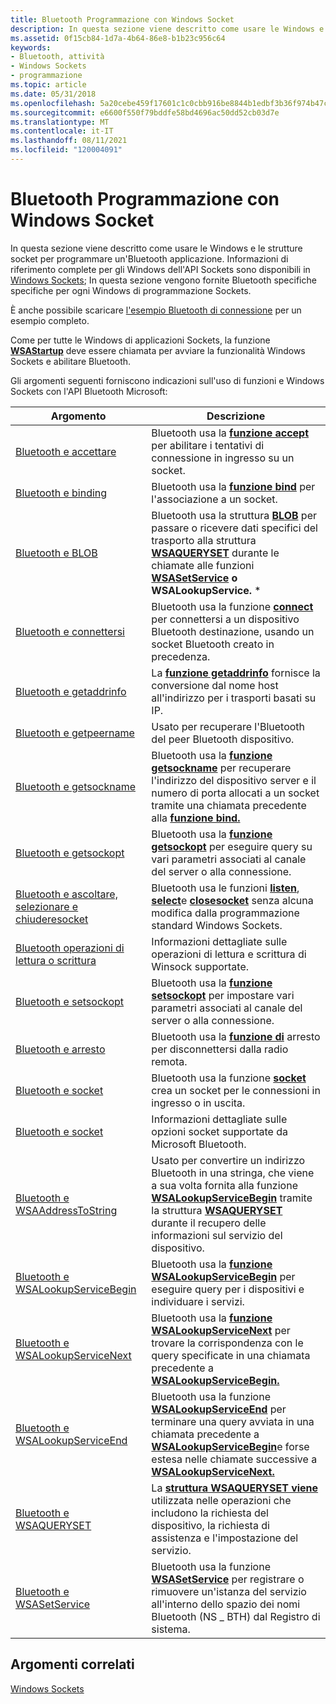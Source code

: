 ```yaml
---
title: Bluetooth Programmazione con Windows Socket
description: In questa sezione viene descritto come usare le Windows e le strutture socket per programmare un'Bluetooth applicazione.
ms.assetid: 0f15cb84-1d7a-4b64-86e8-b1b23c956c64
keywords:
- Bluetooth, attività
- Windows Sockets
- programmazione
ms.topic: article
ms.date: 05/31/2018
ms.openlocfilehash: 5a20cebe459f17601c1c0cbb916be8844b1edbf3b36f974b47ce0d9b28d301d4
ms.sourcegitcommit: e6600f550f79bddfe58bd4696ac50dd52cb03d7e
ms.translationtype: MT
ms.contentlocale: it-IT
ms.lasthandoff: 08/11/2021
ms.locfileid: "120004091"
---
```

# <a name="bluetooth-programming-with-windows-sockets"></a>Bluetooth Programmazione con Windows Socket

In questa sezione viene descritto come usare le Windows e le strutture socket per programmare un'Bluetooth applicazione. Informazioni di riferimento complete per gli Windows dell'API Sockets sono disponibili in [Windows Sockets](/windows/desktop/WinSock/windows-sockets-start-page-2); In questa sezione vengono fornite Bluetooth specifiche specifiche per ogni Windows di programmazione Sockets.

È anche possibile scaricare [l'esempio Bluetooth di connessione](https://github.com/microsoftarchive/msdn-code-gallery-microsoft/tree/master/Official%20Windows%20Platform%20Sample/Bluetooth%20connection%20sample) per un esempio completo.

Come per tutte le Windows di applicazioni Sockets, la funzione [**WSAStartup**](/windows/desktop/api/winsock/nf-winsock-wsastartup) deve essere chiamata per avviare la funzionalità Windows Sockets e abilitare Bluetooth.

Gli argomenti seguenti forniscono indicazioni sull'uso di funzioni e Windows Sockets con l'API Bluetooth Microsoft:



| Argomento                                                                                            | Descrizione                                                                                                                                                                                                                                                                                                                |
|--------------------------------------------------------------------------------------------------|----------------------------------------------------------------------------------------------------------------------------------------------------------------------------------------------------------------------------------------------------------------------------------------------------------------------------|
| [Bluetooth e accettare](bluetooth-and-accept.md)                                                 | Bluetooth usa la [**funzione accept**](/windows/desktop/api/winsock2/nf-winsock2-accept) per abilitare i tentativi di connessione in ingresso su un socket.<br/>                                                                                                                                                                                                  |
| [Bluetooth e binding](bluetooth-and-bind.md)                                                     | Bluetooth usa la [**funzione bind**](/windows/desktop/api/winsock/nf-winsock-bind) per l'associazione a un socket.<br/>                                                                                                                                                                                                                                     |
| [Bluetooth e BLOB](bluetooth-and-blob.md)                                                     | Bluetooth usa la struttura [**BLOB**](/windows/desktop/api/nspapi/ns-nspapi-blob) per passare o ricevere dati specifici del trasporto alla struttura [**WSAQUERYSET**](bluetooth-and-wsaqueryset-for-set-service.md) durante le chiamate alle funzioni [**WSASetService**](bluetooth-and-wsasetservice.md) **o WSALookupService.** \* <br/>             |
| [Bluetooth e connettersi](bluetooth-and-connect.md)                                               | Bluetooth usa la funzione [**connect**](/windows/desktop/api/winsock2/nf-winsock2-connect) per connettersi a un dispositivo Bluetooth destinazione, usando un socket Bluetooth creato in precedenza.<br/>                                                                                                                                                              |
| [Bluetooth e getaddrinfo](bluetooth-and-getaddrinfo.md)                                       | La [**funzione getaddrinfo**](/windows/desktop/api/ws2tcpip/nf-ws2tcpip-getaddrinfo) fornisce la conversione dal nome host all'indirizzo per i trasporti basati su IP.<br/>                                                                                                                                                                                   |
| [Bluetooth e getpeername](bluetooth-and-getpeername.md)                                       | Usato per recuperare l'Bluetooth del peer Bluetooth dispositivo.<br/>                                                                                                                                                                                                                                            |
| [Bluetooth e getsockname](bluetooth-and-getsockname.md)                                       | Bluetooth usa la [**funzione getsockname**](/windows/desktop/api/winsock/nf-winsock-getsockname) per recuperare l'indirizzo del dispositivo server e il numero di porta allocati a un socket tramite una chiamata precedente alla [**funzione bind.**](/windows/desktop/api/winsock/nf-winsock-bind)<br/>                                                                                            |
| [Bluetooth e getsockopt](bluetooth-and-getsockopt.md)                                         | Bluetooth usa la [**funzione getsockopt**](/windows/desktop/api/winsock/nf-winsock-getsockopt) per eseguire query su vari parametri associati al canale del server o alla connessione. <br/>                                                                                                                                                           |
| [Bluetooth e ascoltare, selezionare e chiuderesocket](bluetooth-and-listen-select-and-closesocket.md) | Bluetooth usa le funzioni [**listen**](/windows/desktop/api/winsock2/nf-winsock2-listen), [**select**](/windows/desktop/api/winsock2/nf-winsock2-select)e [**closesocket**](/windows/desktop/api/winsock/nf-winsock-closesocket) senza alcuna modifica dalla programmazione standard Windows Sockets.<br/>                                                                                                   |
| [Bluetooth operazioni di lettura o scrittura](bluetooth-and-read-or-write-operations.md)             | Informazioni dettagliate sulle operazioni di lettura e scrittura di Winsock supportate.<br/>                                                                                                                                                                                                                                                        |
| [Bluetooth e setsockopt](bluetooth-and-setsockopt.md)                                         | Bluetooth usa la [**funzione setsockopt**](/windows/desktop/api/winsock/nf-winsock-setsockopt) per impostare vari parametri associati al canale del server o alla connessione.<br/>                                                                                                                                                              |
| [Bluetooth e arresto](bluetooth-and-shutdown.md)                                             | Bluetooth usa la [**funzione di**](/windows/desktop/api/winsock/nf-winsock-shutdown) arresto per disconnettersi dalla radio remota.<br/>                                                                                                                                                                                                             |
| [Bluetooth e socket](bluetooth-and-socket.md)                                                 | Bluetooth usa la funzione [**socket**](/windows/desktop/api/winsock2/nf-winsock2-socket) crea un socket per le connessioni in ingresso o in uscita.<br/>                                                                                                                                                                                               |
| [Bluetooth e socket](bluetooth-and-socket-options.md)                                 | Informazioni dettagliate sulle opzioni socket supportate da Microsoft Bluetooth.<br/>                                                                                                                                                                                                                                                    |
| [Bluetooth e WSAAddressToString](bluetooth-and-wsaaddresstostring.md)                         | Usato per convertire un indirizzo Bluetooth in una stringa, che viene a sua volta fornita alla funzione [**WSALookupServiceBegin**](/windows/desktop/api/winsock2/nf-winsock2-wsalookupservicebegina) tramite la struttura [**WSAQUERYSET**](/windows/desktop/api/winsock2/ns-winsock2-wsaquerysetw) durante il recupero delle informazioni sul servizio del dispositivo.<br/>                                           |
| [Bluetooth e WSALookupServiceBegin](bluetooth-and-wsalookupservicebegin.md)                   | Bluetooth usa la [**funzione WSALookupServiceBegin**](/windows/desktop/api/winsock2/nf-winsock2-wsalookupservicebegina) per eseguire query per i dispositivi e individuare i servizi.<br/>                                                                                                                                                                         |
| [Bluetooth e WSALookupServiceNext](bluetooth-and-wsalookupservicenext.md)                     | Bluetooth usa la [**funzione WSALookupServiceNext**](/windows/desktop/api/winsock2/nf-winsock2-wsalookupservicenexta) per trovare la corrispondenza con le query specificate in una chiamata precedente a [**WSALookupServiceBegin.**](/windows/desktop/api/winsock2/nf-winsock2-wsalookupservicebegina)<br/>                                                                                                           |
| [Bluetooth e WSALookupServiceEnd](bluetooth-and-wsalookupserviceend.md)                       | Bluetooth usa la funzione [**WSALookupServiceEnd**](/windows/desktop/api/winsock2/nf-winsock2-wsalookupserviceend) per terminare una query avviata in una chiamata precedente a [**WSALookupServiceBegin**](/windows/desktop/api/winsock2/nf-winsock2-wsalookupservicebegina)e forse estesa nelle chiamate successive a [**WSALookupServiceNext.**](/windows/desktop/api/winsock2/nf-winsock2-wsalookupservicenexta)<br/> |
| [Bluetooth e WSAQUERYSET](bluetooth-and-wsaqueryset.md)                                       | La [**struttura WSAQUERYSET viene**](/windows/desktop/api/winsock2/ns-winsock2-wsaquerysetw) utilizzata nelle operazioni che includono la richiesta del dispositivo, la richiesta di assistenza e l'impostazione del servizio.<br/>                                                                                                                                                                |
| [Bluetooth e WSASetService](bluetooth-and-wsasetservice.md)                                   | Bluetooth usa la funzione [**WSASetService**](/windows/desktop/api/winsock2/nf-winsock2-wsasetservicea) per registrare o rimuovere un'istanza del servizio all'interno dello spazio dei nomi Bluetooth (NS \_ BTH) dal Registro di sistema.<br/>                                                                                                                                   |



 

## <a name="related-topics"></a>Argomenti correlati

<dl> <dt>

[Windows Sockets](/windows/desktop/WinSock/windows-sockets-start-page-2)
</dt> </dl>

 


